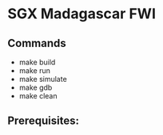 
# SGX Madagascar FWI 


## Commands
   - make build
   - make run
   - make simulate
   - make gdb
   - make clean 
## Prerequisites: 

